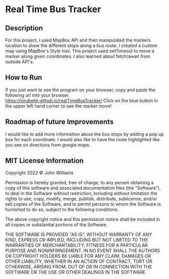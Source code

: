 # Real Time Bus Tracker

## Description
For this project, I used MapBox API and then manipulated the markers location to show the different stops along a bus route. I created a custom map using MapBox's Style tool. This project used setTimeout to move a marker along given coordinates. I also learned about fetch/await from outside API's. 

## How to Run
If you just want to see the program on your browser, copy and paste the following url into your browser. https://jorubelle.github.io/realTimeBusTracker/ Click on the blue button in the upper left hand corner to see the marker move!

## Roadmap of future Improvements
I would like to add more information about the bus stops by adding a pop up box for each coordinate. I would also like to have the route highlighted like you see on directions from google maps.  

## MIT License Information

Copyright 2022 © John Williams

Permission is hereby granted, free of charge, to any person obtaining a copy of this software and associated documentation files (the "Software"), to deal in the Software without restriction, including without limitation the rights to use, copy, modify, merge, publish, distribute, sublicense, and/or sell copies of the Software, and to permit persons to whom the Software is furnished to do so, subject to the following conditions:

The above copyright notice and this permission notice shall be included in all copies or substantial portions of the Software.

THE SOFTWARE IS PROVIDED "AS IS", WITHOUT WARRANTY OF ANY KIND, EXPRESS OR IMPLIED, INCLUDING BUT NOT LIMITED TO THE WARRANTIES OF MERCHANTABILITY, FITNESS FOR A PARTICULAR PURPOSE AND NONINFRINGEMENT. IN NO EVENT SHALL THE AUTHORS OR COPYRIGHT HOLDERS BE LIABLE FOR ANY CLAIM, DAMAGES OR OTHER LIABILITY, WHETHER IN AN ACTION OF CONTRACT, TORT OR OTHERWISE, ARISING FROM, OUT OF OR IN CONNECTION WITH THE SOFTWARE OR THE USE OR OTHER DEALINGS IN THE SOFTWARE.


